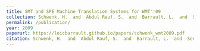 ```yaml
---
title: SMT and SPE Machine Translation Systems for WMT''09
collection: Schwenk, H.  and  Abdul Rauf, S.  and  Barrault, L.  and  Senellart, J.
permalink: /publication/
year: 2009
paperurl: https://loicbarrault.github.io/papers/schwenk_wmt2009.pdf
citation: Schwenk, H.  and  Abdul Rauf, S.  and  Barrault, L.  and  Senellart, J. SMT and SPE Machine Translation Systems for WMT''09, <i> Fourth ACL Workshop on Statistical Machine Translation (WMT''09) </i>, 2009
---
```

